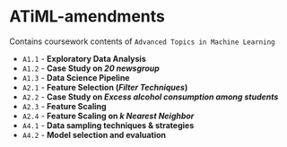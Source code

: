 # ATiML-amendments
Contains coursework contents of `Advanced Topics in Machine Learning`

- `A1.1` - __Exploratory Data Analysis__
- `A1.2` - __Case Study on _20 newsgroup___
- `A1.3` - __Data Science Pipeline__
- `A2.1` - __Feature Selection (_Filter Techniques_)__
- `A2.2` - __Case Study on _Excess alcohol consumption among students___
- `A2.3` - __Feature Scaling__
- `A2.4` - __Feature Scaling on _k Nearest Neighbor___
- `A4.1` - __Data sampling techniques & strategies__
- `A4.2` - __Model selection and evaluation__
